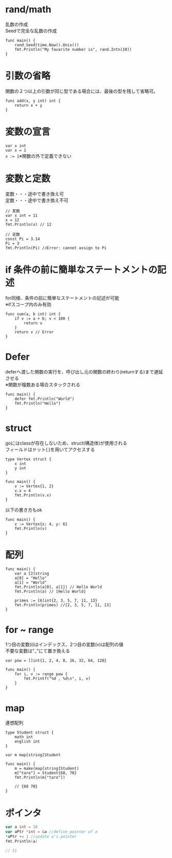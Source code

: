 # rand/math
乱数の作成  
Seedで完全な乱数の作成
```
func main() {
    rand.Seed(time.Now().Unix())
    fmt.Println("My favarite number is", rand.Intn(10))
}
```

# 引数の省略
関数の２つ以上の引数が同じ型である場合には、最後の型を残して省略可。
```
func add(x, y int) int {
    return x + y
}
```

# 変数の宣言

`var x int`  
`var x = 1`  
`x := 1`※関数の外で定義できない

# 変数と定数

変数・・・途中で書き換え可  
定数・・・途中で書き換え不可  

```
// 変数
var x int = 11
x = 12
fmt.Println(x) // 12

// 定数
const Pi = 3.14
Pi = 3
fmt.Println(Pi) //Error: cannot assign to Pi
```

# if 条件の前に簡単なステートメントの記述
for同様、条件の前に簡単なステートメントの記述が可能  
※ifスコープ内のみ有効
```
func sum(a, b int) int {
    if v := a + b; v < 100 {
        return v
    }
    return v // Error
}
```

# Defer
deferへ渡した関数の実行を、呼び出し元の関数の終わり(returnする)まで遅延させる  
※関数が複数ある場合スタックされる
```
func main() {
    defer fmt.Println("World")
    fmt.Println("Hello")
}
```

# struct
goにはclassが存在しないため、struct(構造体)が使用される  
フィールドはドット(.)を用いてアクセスする
```
type Vertex struct {
    x int
    y int
}

func main() {
    v := Vertex{1, 2}
    v.x = 4
    fmt.Println(v.x)
}
```
以下の書き方もok
```
func main() {
    v := Vertex{x: 4, y: 6}
    fmt.Println(v)
}
```

# 配列
```
func main() {
    var a [2]string
    a[0] = "Hello"
    a[1] = "World"
    fmt.Println(a[0], a[1]) // Hello World
    fmt.Println(a) // [Hello World]
    
    primes := [6]int{2, 3, 5, 7, 11, 13}
    fmt.Println(primes) //[2, 3, 5, 7, 11, 13]
}
```

# for ~ range
1つ目の変数(i)はインデックス、2つ目の変数(v)は配列の値  
不要な変数は"_"にて置き換える
```
var pow = []int{1, 2, 4, 8, 16, 32, 64, 128}

func main() {
	for i, v := range pow {
		fmt.Printf("%d , %d\n", i, v)
	}
}
```

# map
連想配列
```
type Student struct {
    math int
    english int
}

var m map[string]Student

func main() {
    m = make(map[string]Student)
    m["taro"] = Student{60, 70}
    fmt.Println(m["taro"])
    
    // {60 70}
}
```

# ポインタ

```go
var a int = 10
var aPtr *int = &a //define pointer of a
*aPtr += 1 //update a's pointer
fmt.Println(a)

// 11
```
